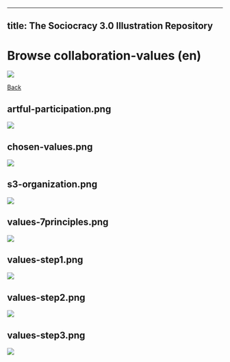 
---
title: The Sociocracy 3.0 Illustration Repository
---

# Browse collaboration-values (en)

![](/img/en-48px.png)

[Back](index-en.html)

## artful-participation.png

![](/img/en/collaboration-values/artful-participation.png)

## chosen-values.png

![](/img/en/collaboration-values/chosen-values.png)

## s3-organization.png

![](/img/en/collaboration-values/s3-organization.png)

## values-7principles.png

![](/img/en/collaboration-values/values-7principles.png)

## values-step1.png

![](/img/en/collaboration-values/values-step1.png)

## values-step2.png

![](/img/en/collaboration-values/values-step2.png)

## values-step3.png

![](/img/en/collaboration-values/values-step3.png)

